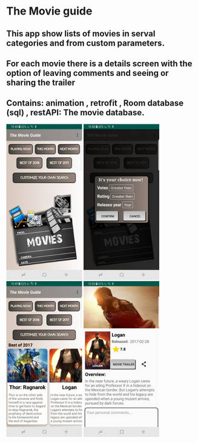 <h1>The Movie guide</h1>
<h2>This app show lists of movies in serval categories and from custom parameters.</h2>

<h2> For each movie there is a details screen with the option of leaving comments and seeing or sharing the trailer </h2>

<h2 >Contains: animation , retrofit , Room database (sql) , restAPI: The movie database.</h2>

<p float="left">
        <img src="/screen1.jpg" width="200" style="margin-left: 10" />
        <img src="/screen2.jpg" width="200" style="margin-left: 10"/> 
        <img src="/screen3.jpg" width="200"style="margin-left: 10" />
        <img src="/screen4.jpg" width="200"style="margin-left: 10" />
      </p>
